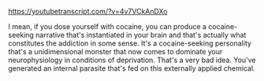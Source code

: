 https://youtubetranscript.com/?v=4v7VCkAnDXo

 I mean, if you dose yourself with cocaine, you can produce a cocaine-seeking narrative that's instantiated in your brain and that's actually what constitutes the addiction in some sense. It's a cocaine-seeking personality that's a unidimensional monster that now comes to dominate your neurophysiology in conditions of deprivation. That's a very bad idea. You've generated an internal parasite that's fed on this externally applied chemical.